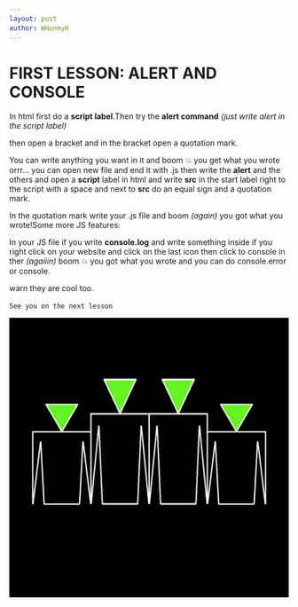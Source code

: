 ```yaml
---
layout: post
author: WHonmyH
---
```

 
 
# FIRST LESSON: ALERT AND CONSOLE

In html first do a **script label**.Then try the **alert command** _(just write alert in the script label)_ 

then open a bracket and in the bracket open a quotation mark.

You can write anything you want in it and boom :boom: you get what you wrote orrr... you can open new file and end
it with .js then write the **alert** and the others and open a **script** label in html and write **src** in the
start label right to the script with a space and next to **src** do an equal sign and a quotation mark.

In the quotation mark write your .js file and boom _(again)_ you got what you wrote!Some more JS features: 

In your JS file if you write **console.log** and write something inside if you right click on your website and click on the
last icon then click to console in ther _(agaiiin)_ boom :boom: you got what you wrote and you can do console.error
or console.

warn they are cool too.

`See you on the next lesson` 

![](https://raw.githubusercontent.com/Chiefturk/Assets/main/2022-03-13/TDF.png)